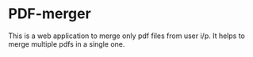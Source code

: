 # PDF-merger
This is a web application to merge only pdf files from user i/p. It helps to merge multiple pdfs in a single one.
